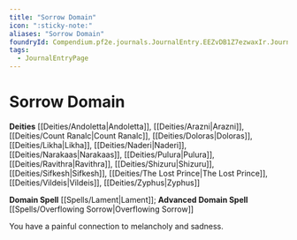 ```yaml
---
title: "Sorrow Domain"
icon: ":sticky-note:"
aliases: "Sorrow Domain"
foundryId: Compendium.pf2e.journals.JournalEntry.EEZvDB1Z7ezwaxIr.JournalEntryPage.5TqEbLR9QT3gJGe3
tags:
  - JournalEntryPage
---
```


# Sorrow Domain
**Deities** [[Deities/Andoletta|Andoletta]], [[Deities/Arazni|Arazni]], [[Deities/Count Ranalc|Count Ranalc]], [[Deities/Doloras|Doloras]], [[Deities/Likha|Likha]], [[Deities/Naderi|Naderi]], [[Deities/Narakaas|Narakaas]], [[Deities/Pulura|Pulura]], [[Deities/Ravithra|Ravithra]], [[Deities/Shizuru|Shizuru]], [[Deities/Sifkesh|Sifkesh]], [[Deities/The Lost Prince|The Lost Prince]], [[Deities/Vildeis|Vildeis]], [[Deities/Zyphus|Zyphus]]

**Domain Spell** [[Spells/Lament|Lament]]; **Advanced Domain Spell** [[Spells/Overflowing Sorrow|Overflowing Sorrow]]

You have a painful connection to melancholy and sadness.